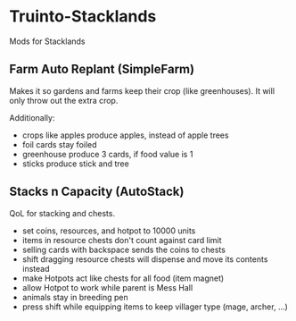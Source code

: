 # Truinto-Stacklands
Mods for Stacklands

Farm Auto Replant (SimpleFarm)
-----------
Makes it so gardens and farms keep their crop (like greenhouses). It will only throw out the extra crop.

Additionally:
- crops like apples produce apples, instead of apple trees
- foil cards stay foiled
- greenhouse produce 3 cards, if food value is 1
- sticks produce stick and tree

Stacks n Capacity (AutoStack)
-----------
QoL for stacking and chests.

- set coins, resources, and hotpot to 10000 units
- items in resource chests don't count against card limit
- selling cards with backspace sends the coins to chests
- shift dragging resource chests will dispense and move its contents instead
- make Hotpots act like chests for all food (item magnet)
- allow Hotpot to work while parent is Mess Hall
- animals stay in breeding pen
- press shift while equipping items to keep villager type (mage, archer, ...)
